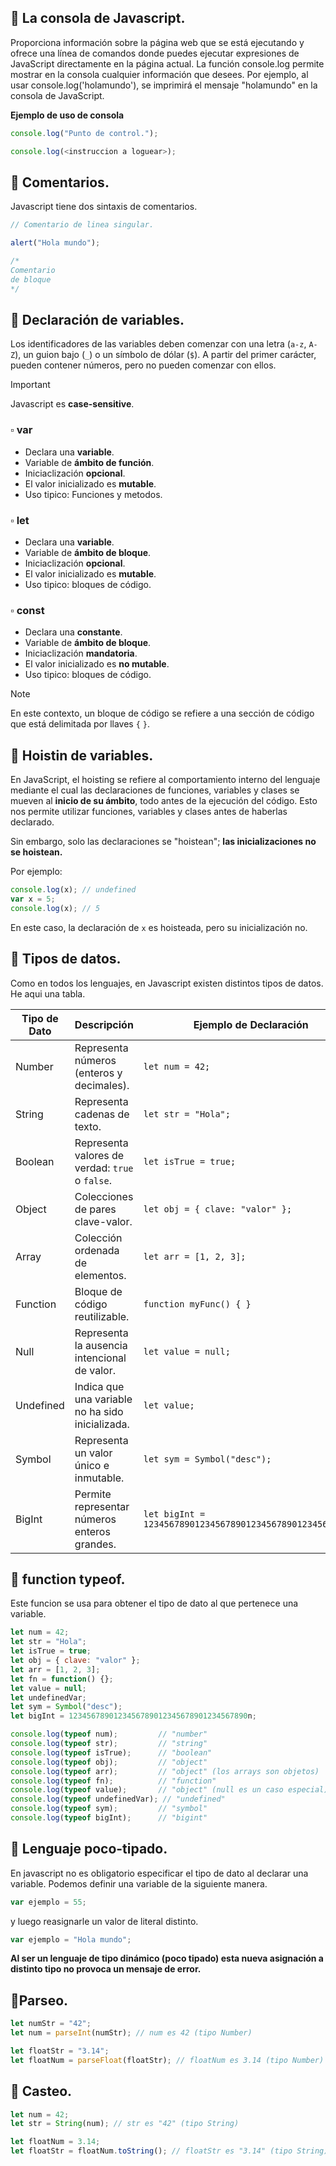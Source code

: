 ## :small_blue_diamond: La consola de Javascript.
Proporciona información sobre la página web que se está ejecutando y ofrece una línea de comandos donde puedes ejecutar expresiones de JavaScript directamente en la página actual. La función console.log permite mostrar en la consola cualquier información que desees. Por ejemplo, al usar console.log('holamundo'), se imprimirá el mensaje "holamundo" en la consola de JavaScript.

**Ejemplo de uso de consola**
```javascript
console.log("Punto de control.");

console.log(<instruccion a loguear>);
```

## :small_blue_diamond: Comentarios.
Javascript tiene dos sintaxis de comentarios.
```javascript
// Comentario de linea singular.

alert("Hola mundo");

/* 
Comentario
de bloque
*/
```

## :small_blue_diamond: Declaración de variables.
Los identificadores de las variables deben comenzar con una letra (`a-z`, `A-Z`), un guion bajo (`_`) o un símbolo de dólar (`$`). A partir del primer carácter, pueden contener números, pero no pueden comenzar con ellos.

>[!IMPORTANT]
> Javascript es **case-sensitive**.

### :white_small_square: var
- Declara una **variable**.
- Variable de **ámbito de función**.
- Iniciaclización **opcional**.
- El valor inicializado es **mutable**.
- Uso tipico: Funciones y metodos.

### :white_small_square: let
- Declara una **variable**.
- Variable de **ámbito de bloque**.
- Iniciaclización **opcional**.
- El valor inicializado es **mutable**.
- Uso tipico: bloques de código.


### :white_small_square: const
- Declara una **constante**.
- Variable de **ámbito de bloque**.
- Iniciaclización **mandatoria**.
- El valor inicializado es **no mutable**.
- Uso tipico: bloques de código.

>[!NOTE]
> En este contexto, un bloque de código se refiere a una sección de código que está delimitada por llaves `{` `}`.

## :small_blue_diamond: Hoistin de variables.
En JavaScript, el hoisting se refiere al comportamiento interno del lenguaje mediante el cual las declaraciones de funciones, variables y clases se mueven al **inicio de su ámbito**, todo antes de la ejecución del código. Esto nos permite utilizar funciones, variables y clases antes de haberlas declarado.

Sin embargo, solo las declaraciones se "hoistean"; **las inicializaciones no se hoistean.**

Por ejemplo:
```javascript
console.log(x); // undefined
var x = 5;
console.log(x); // 5
```
En este caso, la declaración de `x` es hoisteada, pero su inicialización no.

## :small_blue_diamond: Tipos de datos.
Como en todos los lenguajes, en Javascript existen distintos tipos de datos. He aqui una tabla.

<table>
    <thead>
        <tr>
            <th>Tipo de Dato</th>
            <th>Descripción</th>
            <th>Ejemplo de Declaración</th>
        </tr>
    </thead>
    <tbody>
        <tr>
            <td>Number</td>
            <td>Representa números (enteros y decimales).</td>
            <td><code>let num = 42;</code></td>
        </tr>
        <tr>
            <td>String</td>
            <td>Representa cadenas de texto.</td>
            <td><code>let str = "Hola";</code></td>
        </tr>
        <tr>
            <td>Boolean</td>
            <td>Representa valores de verdad: <code>true</code> o <code>false</code>.</td>
            <td><code>let isTrue = true;</code></td>
        </tr>
        <tr>
            <td>Object</td>
            <td>Colecciones de pares clave-valor.</td>
            <td><code>let obj = { clave: "valor" };</code></td>
        </tr>
        <tr>
            <td>Array</td>
            <td>Colección ordenada de elementos.</td>
            <td><code>let arr = [1, 2, 3];</code></td>
        </tr>
        <tr>
            <td>Function</td>
            <td>Bloque de código reutilizable.</td>
            <td><code>function myFunc() { }</code></td>
        </tr>
        <tr>
            <td>Null</td>
            <td>Representa la ausencia intencional de valor.</td>
            <td><code>let value = null;</code></td>
        </tr>
        <tr>
            <td>Undefined</td>
            <td>Indica que una variable no ha sido inicializada.</td>
            <td><code>let value;</code></td>
        </tr>
        <tr>
            <td>Symbol</td>
            <td>Representa un valor único e inmutable.</td>
            <td><code>let sym = Symbol("desc");</code></td>
        </tr>
        <tr>
            <td>BigInt</td>
            <td>Permite representar números enteros grandes.</td>
            <td><code>let bigInt = 1234567890123456789012345678901234567890n;</code></td>
        </tr>
    </tbody>
</table>

## :small_blue_diamond: function typeof.
Este funcion se usa para obtener el tipo de dato al que pertenece una variable.

```javascript
let num = 42;
let str = "Hola";
let isTrue = true;
let obj = { clave: "valor" };
let arr = [1, 2, 3];
let fn = function() {};
let value = null;
let undefinedVar;
let sym = Symbol("desc");
let bigInt = 1234567890123456789012345678901234567890n;

console.log(typeof num);         // "number"
console.log(typeof str);         // "string"
console.log(typeof isTrue);      // "boolean"
console.log(typeof obj);         // "object"
console.log(typeof arr);         // "object" (los arrays son objetos)
console.log(typeof fn);          // "function"
console.log(typeof value);       // "object" (null es un caso especial)
console.log(typeof undefinedVar); // "undefined"
console.log(typeof sym);         // "symbol"
console.log(typeof bigInt);      // "bigint"
```
## :small_blue_diamond: Lenguaje poco-tipado.
En javascript no es obligatorio especificar el tipo de dato al declarar una variable. Podemos definir una variable de la siguiente manera.
```javascript
var ejemplo = 55;
```
y luego reasignarle un valor de literal distinto.
```javascript
var ejemplo = "Hola mundo";
```
**Al ser un lenguaje de tipo dinámico (poco tipado) esta nueva asignación a distinto tipo no provoca un mensaje de error.**

## :small_blue_diamond:Parseo.
```javascript
let numStr = "42";
let num = parseInt(numStr); // num es 42 (tipo Number)

let floatStr = "3.14";
let floatNum = parseFloat(floatStr); // floatNum es 3.14 (tipo Number)
```

## :small_blue_diamond: Casteo.
```javascript
let num = 42;
let str = String(num); // str es "42" (tipo String)

let floatNum = 3.14;
let floatStr = floatNum.toString(); // floatStr es "3.14" (tipo String)
```